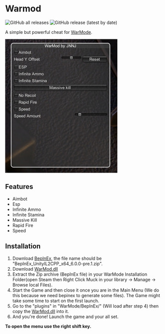 # Warmod

![GitHub all releases](https://img.shields.io/github/downloads/CodeName-Anti/WarMod/total?color=%23FF8C00&style=flat-square)
![GitHub release (latest by date)](https://img.shields.io/github/v/release/CodeName-Anti/WarMod?style=flat-square)

A simple but powerful cheat for [WarMode](https://store.steampowered.com/app/391460/WARMODE/).

![Menu-Screenshot.png](Menu-Screenshot.png)

## Features
- Aimbot
- Esp
- Infinite Ammo
- Infinite Stamina
- Massive Kill
- Rapid Fire
- Speed


## Installation
1. Download [BepInEx](https://github.com/BepInEx/BepInEx/releases/download/v6.0.0-pre.1/BepInEx_UnityIL2CPP_x64_6.0.0-pre.1.zip), the file name should be "BepInEx_UnityIL2CPP_x64_6.0.0-pre.1.zip".
2. Download [WarMod.dll](https://github.com/CodeName-Anti/WarMod/releases/latest/download/WarMod.dll)
3. Extract the Zip archive (BepInEx file) in your WarMode Installation Folder(open Steam then Right Click Muck in your library -> Manage -> Browse local Files).
4. Start the Game and then close it once you are in the Main Menu (We do this because we need bepinex to generate some files). The Game might take some time to start on the first launch.
5. Go to the "plugins" in "WarMode/BepInEx/" (Will load after step 4) then copy the [WarMod.dll](https://github.com/CodeName-Anti/WarMod/releases/latest/download/WarMod.dll) into it.
6. And you're done! Launch the game and your all set.

**To open the menu use the right shift key.**
